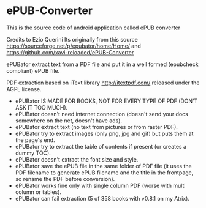 ePUB-Converter
==============

This is the source code of android application called ePUB converter

Credits to Ezio Querini
Its originally from this source https://sourceforge.net/p/epubator/home/Home/
and https://github.com/xavi-reloaded/ePUB-Converter

ePUBator extract text from a PDF file and put it in a well formed (epubcheck compliant) ePUB file.

PDF extraction based on iText library <http://itextpdf.com/> released under the AGPL license. 

- ePUBator IS MADE FOR BOOKS, NOT FOR EVERY TYPE OF PDF (DON'T ASK IT TOO MUCH).
- ePUBator doesn't need internet connection (doesn't send your docs somewhere on the net, doesn't have ads).
- ePUBator extract text (no text from pictures or from raster PDF).
- ePUBator try to extract images (only png, jpg and gif) but puts them at the page's end.
- ePUBator try to extract the table of contents if present (or creates a dummy TOC).
- ePUBator doesn't extract the font size and style.
- ePUBator save the ePUB file in the same folder of PDF file (it uses the PDF filename to generate ePUB filename and the title in the frontpage, so rename the PDF before conversion).
- ePUBator works fine only with single column PDF (worse with multi column or tables).
- ePUBator can fail extraction (5 of 358 books with v0.8.1 on my Atrix).
